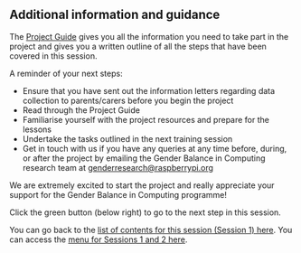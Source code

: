 ## Additional information and guidance

The [Project Guide](https://docs.google.com/document/d/13S8BO0gqWpSAZWcPp9iebbffaxlTK3inbTy3ncxHmL8/edit#) gives you all the information you need to take part in the project and gives you a written outline of all the steps that have been covered in this session. 

A reminder of your next steps:
+ Ensure that you have sent out the information letters regarding data collection to parents/carers before you begin the project
+ Read through the Project Guide
+ Familiarise yourself with the project resources and prepare for the lessons
+ Undertake the tasks outlined in the next training session
+ Get in touch with us if you have any queries at any time before, during, or after the project by emailing the Gender Balance in Computing research team at [genderresearch@raspberrypi.org](mailto:genderresearch@raspberrypi.org)

We are extremely excited to start the project and really appreciate your support for the Gender Balance in Computing programme!

Click the green button (below right) to go to the next step in this session.

You can go back to the [list of contents for this session (Session 1) here](https://projects.raspberrypi.org/en/projects/gbic-pair-programming-1).
You can access the [menu for Sessions 1 and 2 here](https://projects.raspberrypi.org/en/pathways/gbic-pair-programming-training).
